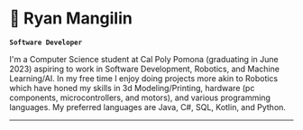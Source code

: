 # 🦾 Ryan Mangilin

**`Software Developer`**

I'm a Computer Science student at Cal Poly Pomona (graduating in June 2023) aspiring to work in Software Development, Robotics, and Machine Learning/AI. In my free time I enjoy doing projects more akin to Robotics which have honed my skills in 3d Modeling/Printing, hardware (pc components, microcontrollers, and motors), and various programming languages. My preferred languages are Java, C#, SQL, Kotlin, and Python.


---
